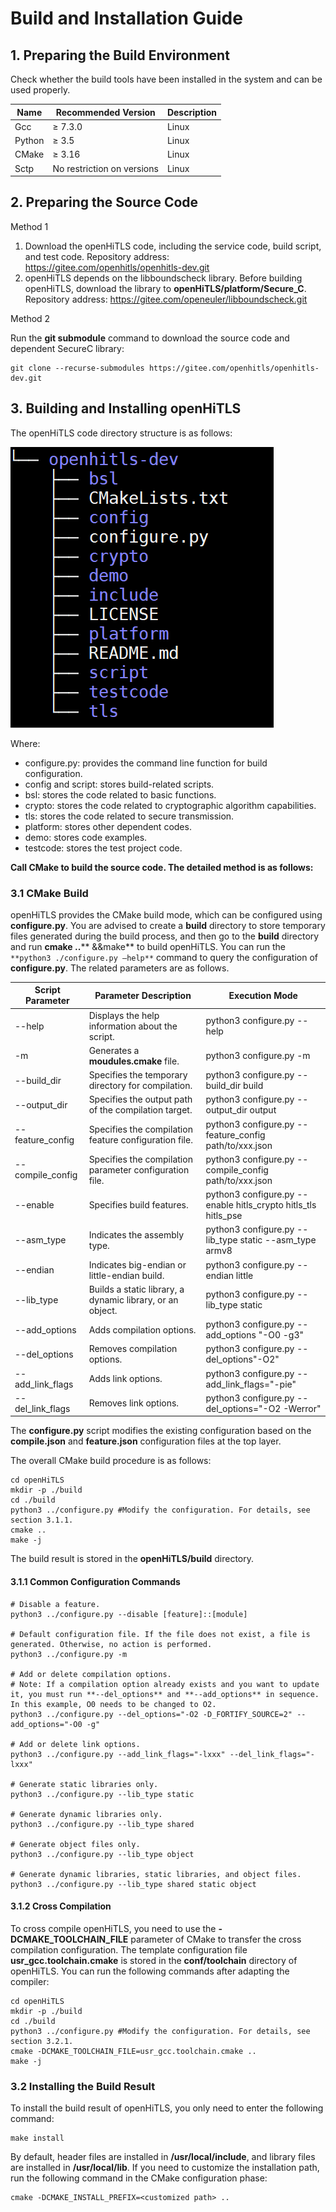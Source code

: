 # Build and Installation Guide

## 1. Preparing the Build Environment

Check whether the build tools have been installed in the system and can be used properly.

| **Name**| **Recommended Version**| **Description**|
| -------- | ------------ | -------- |
| Gcc        | ≥ 7.3.0      | Linux    |
| Python   | ≥ 3.5         | Linux    |
| CMake    | ≥ 3.16        | Linux    |
| Sctp        | No restriction on versions   | Linux    |

## 2. Preparing the Source Code

Method 1

1. Download the openHiTLS code, including the service code, build script, and test code.
   Repository address: https://gitee.com/openhitls/openhitls-dev.git
2. openHiTLS depends on the libboundscheck library. Before building openHiTLS, download the library to **openHiTLS/platform/Secure\_C**.
   Repository address: https://gitee.com/openeuler/libboundscheck.git

Method 2

Run the **git submodule** command to download the source code and dependent SecureC library:

```
git clone --recurse-submodules https://gitee.com/openhitls/openhitls-dev.git
```

## 3. Building and Installing openHiTLS

The openHiTLS code directory structure is as follows:

![image](../images/User%20Guide/Build%20and%20Installation%20Guide_figures/CodeDirectory.png)

Where:

- configure.py: provides the command line function for build configuration.
- config and script: stores build-related scripts.
- bsl: stores the code related to basic functions.
- crypto: stores the code related to cryptographic algorithm capabilities.
- tls: stores the code related to secure transmission.
- platform: stores other dependent codes.
- demo: stores code examples.
- testcode: stores the test project code.

**Call CMake to build the source code. The detailed method is as follows:**

### 3.1 CMake Build

openHiTLS provides the CMake build mode, which can be configured using **configure.py**. You are advised to create a **build** directory to store temporary files generated during the build process, and then go to the **build** directory and run **cmake ..**** &&make** to build openHiTLS. You can run the `**python3 ./configure.py –help**` command to query the configuration of **configure.py**. The related parameters are as follows.

| **Script Parameter**| **Parameter Description**| **Execution Mode**|
| ------------- | ------------ | ---------------- |
|--help           |Displays the help information about the script.|python3 configure.py --help|
|-m                |Generates a **moudules.cmake** file.|python3 configure.py -m|
|--build_dir    |Specifies the temporary directory for compilation.|python3 configure.py --build_dir build|
|--output_dir |Specifies the output path of the compilation target.|python3 configure.py --output_dir output|
|--feature_config|Specifies the compilation feature configuration file.|python3 configure.py --feature_config path/to/xxx.json|
|--compile_config|Specifies the compilation parameter configuration file.|python3 configure.py --compile_config path/to/xxx.json|
|--enable|Specifies build features.|python3 configure.py --enable hitls_crypto hitls_tls hitls_pse|
|--asm_type|Indicates the assembly type.|python3 configure.py --lib_type  static --asm_type armv8|
|--endian|Indicates big-endian or little-endian build.|python3 configure.py --endian little|
|--lib_type|Builds a static library, a dynamic library, or an object.|python3 configure.py --lib_type  static|
|--add_options|Adds compilation options.|python3 configure.py --add_options "-O0 -g3"|
|--del_options|Removes compilation options.|python3 configure.py --del_options"-O2"|
|--add_link_flags|Adds link options.|python3 configure.py --add_link_flags="-pie"|
|--del_link_flags|Removes link options.|python3 configure.py --del_options="-O2 -Werror"|

The **configure.py** script modifies the existing configuration based on the **compile.json** and **feature.json** configuration files at the top layer.

The overall CMake build procedure is as follows:

```
cd openHiTLS
mkdir -p ./build
cd ./build
python3 ../configure.py #Modify the configuration. For details, see section 3.1.1.
cmake ..
make -j
```

The build result is stored in the **openHiTLS/build** directory.

#### 3.1.1 Common Configuration Commands

```
# Disable a feature.
python3 ../configure.py --disable [feature]::[module]

# Default configuration file. If the file does not exist, a file is generated. Otherwise, no action is performed.
python3 ../configure.py -m

# Add or delete compilation options.
# Note: If a compilation option already exists and you want to update it, you must run **--del_options** and **--add_options** in sequence. In this example, O0 needs to be changed to O2.
python3 ../configure.py --del_options="-O2 -D_FORTIFY_SOURCE=2" --add_options="-O0 -g"

# Add or delete link options.
python3 ../configure.py --add_link_flags="-lxxx" --del_link_flags="-lxxx"

# Generate static libraries only.
python3 ../configure.py --lib_type static

# Generate dynamic libraries only.
python3 ../configure.py --lib_type shared

# Generate object files only.
python3 ../configure.py --lib_type object

# Generate dynamic libraries, static libraries, and object files.
python3 ../configure.py --lib_type shared static object
```

#### 3.1.2 Cross Compilation

To cross compile openHiTLS, you need to use the **-DCMAKE_TOOLCHAIN_FILE** parameter of CMake to transfer the cross compilation configuration. The template configuration file **usr_gcc.toolchain.cmake** is stored in the **conf/toolchain** directory of openHiTLS. You can run the following commands after adapting the compiler:

```
cd openHiTLS
mkdir -p ./build
cd ./build
python3 ../configure.py #Modify the configuration. For details, see section 3.2.1.
cmake -DCMAKE_TOOLCHAIN_FILE=usr_gcc.toolchain.cmake ..
make -j
```

### 3.2 Installing the Build Result

To install the build result of openHiTLS, you only need to enter the following command:

```
make install
```

By default, header files are installed in **/usr/local/include**, and library files are installed in **/usr/local/lib**. If you need to customize the installation path, run the following command in the CMake configuration phase:

```
cmake -DCMAKE_INSTALL_PREFIX=<customized path> ..
```
